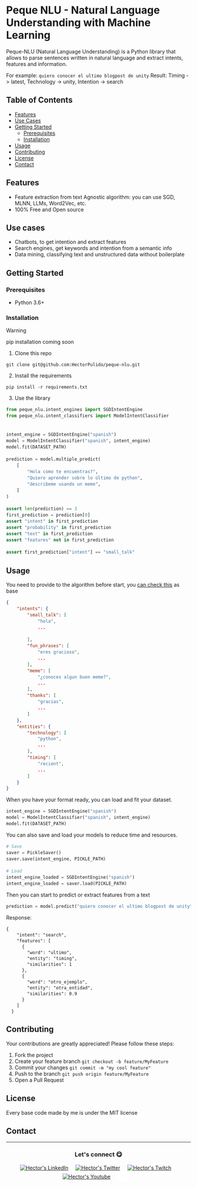 # Peque NLU - Natural Language Understanding with Machine Learning
Peque-NLU (Natural Language Understanding) is a Python library that allows to parse sentences written in natural language and extract intents, features and information.

For example: `quiero conocer el ultimo blogpost de unity` 
Result: Timing -> latest, Technology -> unity, Intention -> search

## Table of Contents

- [Features](#features)
- [Use Cases](#use-cases)
- [Getting Started](#getting-started)
    - [Prerequisites](#prerequisites)
    - [Installation](#installation)
- [Usage](#usage)
- [Contributing](#contributing)
- [License](#license)
- [Contact](#contact)

## Features
- Feature extraction from text
Agnostic algorithm: you can use SGD, MLNN, LLMs, Word2Vec, etc.
- 100% Free and Open source

## Use cases
- Chatbots, to get intention and extract features
- Search engines, get keywords and intention from a semantic info
- Data mining, classifying text and unstructured data without boilerplate


## Getting Started

### Prerequisites

- Python 3.6+

### Installation

>[!WARNING]
> pip installation coming soon

1. Clone this repo
```
git clone git@github.com:HectorPulido/peque-nlu.git
```
2. Install the requirements
```
pip install -r requirements.txt
```
3. Use the library
```py
from peque_nlu.intent_engines import SGDIntentEngine
from peque_nlu.intent_classifiers import ModelIntentClassifier


intent_engine = SGDIntentEngine("spanish")
model = ModelIntentClassifier("spanish", intent_engine)
model.fit(DATASET_PATH)

prediction = model.multiple_predict(
    [
        "Hola como te encuentras?",
        "Quiero aprender sobre lo último de python",
        "describeme usando un meme",
    ]
)

assert len(prediction) == 3
first_prediction = prediction[0]
assert "intent" in first_prediction
assert "probability" in first_prediction
assert "text" in first_prediction
assert "features" not in first_prediction

assert first_prediction["intent"] == "small_talk"

```

## Usage
You need to provide to the algorithm before start, you [can check this](https://github.com/HectorPulido/peque-nlu/blob/main/intents_example.json) as base
```json
{
    "intents": {
        "small_talk": [
            "hola",
            ...

        ],
        "fun_phrases": [
            "eres gracioso",
            ...
        ],
        "meme": [
            "¿conoces algun buen meme?",
            ...
        ],
        "thanks": [
            "gracias",
            ...
        ]
    },
    "entities": {
        "technology": [
            "python",
            ...
        ],
        "timing": [
            "recient",
            ...
        ]
    }
}
```

When you have your format ready, you can load and fit your dataset.
```py
intent_engine = SGDIntentEngine("spanish")
model = ModelIntentClassifier("spanish", intent_engine)
model.fit(DATASET_PATH)
```

You can also save and load your models to reduce time and resources.
```py
# Save
saver = PickleSaver()
saver.save(intent_engine, PICKLE_PATH)

# Load
intent_engine_loaded = SGDIntentEngine("spanish")
intent_engine_loaded = saver.load(PICKLE_PATH)
```

Then you can start to predict or extract features from a text
```py
prediction = model.predict("quiero conocer el ultimo blogpost de unity")
```

Response:
```
{
    "intent": "search",
    "features": [
      {
        "word": "ultimo",
        "entity": "timing",
        "similarities": 1
      },
      {
        "word": "otro_ejemplo",
        "entity": "otra_entidad",
        "similarities": 0.9
      }
    ]
  }
```

## Contributing

Your contributions are greatly appreciated! Please follow these steps:

1. Fork the project
2. Create your feature branch `git checkout -b feature/MyFeature`
3. Commit your changes `git commit -m "my cool feature"`
4. Push to the branch `git push origin feature/MyFeature`
5. Open a Pull Request

## License

Every base code made by me is under the MIT license

## Contact

<hr>
<div align="center">
<h3 align="center">Let's connect 😋</h3>
</div>
<p align="center">
<a href="https://www.linkedin.com/in/hector-pulido-17547369/" target="blank">
<img align="center" width="30px" alt="Hector's LinkedIn" src="https://www.vectorlogo.zone/logos/linkedin/linkedin-icon.svg"/></a> &nbsp; &nbsp;
<a href="https://twitter.com/Hector_Pulido_" target="blank">
<img align="center" width="30px" alt="Hector's Twitter" src="https://www.vectorlogo.zone/logos/twitter/twitter-official.svg"/></a> &nbsp; &nbsp;
<a href="https://www.twitch.tv/hector_pulido_" target="blank">
<img align="center" width="30px" alt="Hector's Twitch" src="https://www.vectorlogo.zone/logos/twitch/twitch-icon.svg"/></a> &nbsp; &nbsp;
<a href="https://www.youtube.com/channel/UCS_iMeH0P0nsIDPvBaJckOw" target="blank">
<img align="center" width="30px" alt="Hector's Youtube" src="https://www.vectorlogo.zone/logos/youtube/youtube-icon.svg"/></a> &nbsp; &nbsp;
<a href="https://pequesoft.net/" target="blank">
<img align="center" width="30px" alt="Pequesoft website" src="https://github.com/HectorPulido/HectorPulido/blob/master/img/pequesoft-favicon.png?raw=true"/></a> &nbsp; &nbsp;
